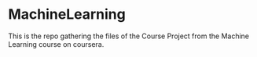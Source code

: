# MachineLearning

This is the repo gathering the files of the Course Project from the Machine Learning course on coursera. 
